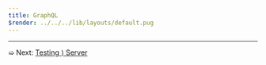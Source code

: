 ```yaml
---
title: GraphQL
$render: ../../../lib/layouts/default.pug
---
```


---

➯ Next: [Testing &rangle; Server](./docs/testing)
